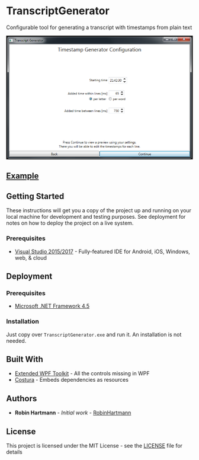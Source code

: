 # TranscriptGenerator
Configurable tool for generating a transcript with timestamps from plain text

![Config Coarse Page](docs/images/config-coarse.png)

## [Example](docs/example.md)

## Getting Started

These instructions will get you a copy of the project up and running on your local machine for development and testing purposes. See deployment for notes on how to deploy the project on a live system.

### Prerequisites

* [Visual Studio 2015/2017](https://www.visualstudio.com/de/vs/) - Fully-featured IDE for Android, iOS, Windows, web, & cloud

## Deployment

### Prerequisites

* [Microsoft .NET Framework 4.5](https://www.microsoft.com/en-us/download/details.aspx?id=30653)

### Installation

Just copy over `TranscriptGenerator.exe` and run it. An installation is not needed.

## Built With

* [Extended WPF Toolkit](https://github.com/xceedsoftware/wpftoolkit) - All the controls missing in WPF
* [Costura](https://github.com/Fody/Costura) - Embeds dependencies as resources

## Authors

* **Robin Hartmann** - *Initial work* - [RobinHartmann](https://github.com/RobinHartmann)

## License

This project is licensed under the MIT License - see the [LICENSE](LICENSE) file for details